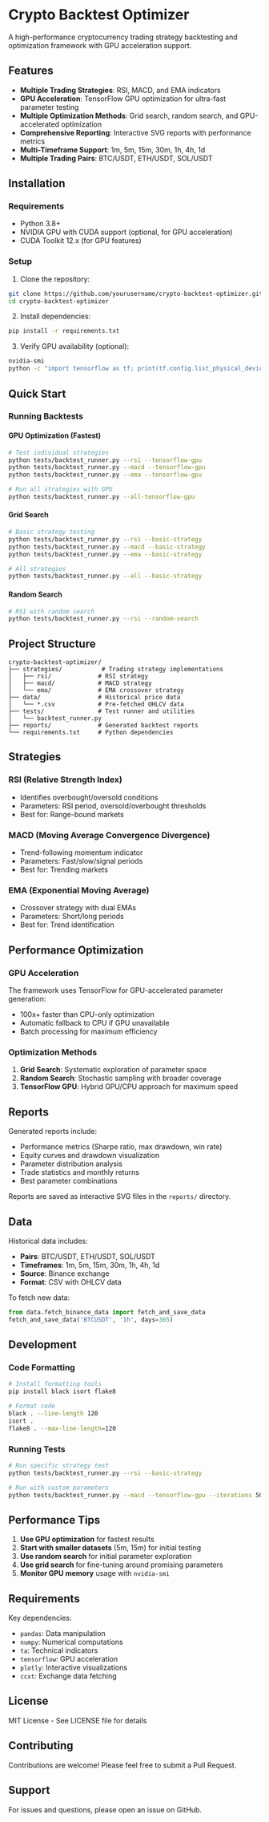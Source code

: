 # Crypto Backtest Optimizer

A high-performance cryptocurrency trading strategy backtesting and optimization framework with GPU acceleration support.

## Features

- **Multiple Trading Strategies**: RSI, MACD, and EMA indicators
- **GPU Acceleration**: TensorFlow GPU optimization for ultra-fast parameter testing
- **Multiple Optimization Methods**: Grid search, random search, and GPU-accelerated optimization
- **Comprehensive Reporting**: Interactive SVG reports with performance metrics
- **Multi-Timeframe Support**: 1m, 5m, 15m, 30m, 1h, 4h, 1d
- **Multiple Trading Pairs**: BTC/USDT, ETH/USDT, SOL/USDT

## Installation

### Requirements

- Python 3.8+
- NVIDIA GPU with CUDA support (optional, for GPU acceleration)
- CUDA Toolkit 12.x (for GPU features)

### Setup

1. Clone the repository:
```bash
git clone https://github.com/yourusername/crypto-backtest-optimizer.git
cd crypto-backtest-optimizer
```

2. Install dependencies:
```bash
pip install -r requirements.txt
```

3. Verify GPU availability (optional):
```bash
nvidia-smi
python -c "import tensorflow as tf; print(tf.config.list_physical_devices('GPU'))"
```

## Quick Start

### Running Backtests

#### GPU Optimization (Fastest)
```bash
# Test individual strategies
python tests/backtest_runner.py --rsi --tensorflow-gpu
python tests/backtest_runner.py --macd --tensorflow-gpu
python tests/backtest_runner.py --ema --tensorflow-gpu

# Run all strategies with GPU
python tests/backtest_runner.py --all-tensorflow-gpu
```

#### Grid Search
```bash
# Basic strategy testing
python tests/backtest_runner.py --rsi --basic-strategy
python tests/backtest_runner.py --macd --basic-strategy
python tests/backtest_runner.py --ema --basic-strategy

# All strategies
python tests/backtest_runner.py --all --basic-strategy
```

#### Random Search
```bash
# RSI with random search
python tests/backtest_runner.py --rsi --random-search
```

## Project Structure

```
crypto-backtest-optimizer/
├── strategies/           # Trading strategy implementations
│   ├── rsi/             # RSI strategy
│   ├── macd/            # MACD strategy
│   └── ema/             # EMA crossover strategy
├── data/                # Historical price data
│   └── *.csv            # Pre-fetched OHLCV data
├── tests/               # Test runner and utilities
│   └── backtest_runner.py
├── reports/             # Generated backtest reports
└── requirements.txt     # Python dependencies
```

## Strategies

### RSI (Relative Strength Index)
- Identifies overbought/oversold conditions
- Parameters: RSI period, oversold/overbought thresholds
- Best for: Range-bound markets

### MACD (Moving Average Convergence Divergence)
- Trend-following momentum indicator
- Parameters: Fast/slow/signal periods
- Best for: Trending markets

### EMA (Exponential Moving Average)
- Crossover strategy with dual EMAs
- Parameters: Short/long periods
- Best for: Trend identification

## Performance Optimization

### GPU Acceleration
The framework uses TensorFlow for GPU-accelerated parameter generation:
- 100x+ faster than CPU-only optimization
- Automatic fallback to CPU if GPU unavailable
- Batch processing for maximum efficiency

### Optimization Methods

1. **Grid Search**: Systematic exploration of parameter space
2. **Random Search**: Stochastic sampling with broader coverage
3. **TensorFlow GPU**: Hybrid GPU/CPU approach for maximum speed

## Reports

Generated reports include:
- Performance metrics (Sharpe ratio, max drawdown, win rate)
- Equity curves and drawdown visualization
- Parameter distribution analysis
- Trade statistics and monthly returns
- Best parameter combinations

Reports are saved as interactive SVG files in the `reports/` directory.

## Data

Historical data includes:
- **Pairs**: BTC/USDT, ETH/USDT, SOL/USDT
- **Timeframes**: 1m, 5m, 15m, 30m, 1h, 4h, 1d
- **Source**: Binance exchange
- **Format**: CSV with OHLCV data

To fetch new data:
```python
from data.fetch_binance_data import fetch_and_save_data
fetch_and_save_data('BTCUSDT', '1h', days=365)
```

## Development

### Code Formatting
```bash
# Install formatting tools
pip install black isort flake8

# Format code
black . --line-length 120
isort .
flake8 . --max-line-length=120
```

### Running Tests
```bash
# Run specific strategy test
python tests/backtest_runner.py --rsi --basic-strategy

# Run with custom parameters
python tests/backtest_runner.py --macd --tensorflow-gpu --iterations 5000
```

## Performance Tips

1. **Use GPU optimization** for fastest results
2. **Start with smaller datasets** (5m, 15m) for initial testing
3. **Use random search** for initial parameter exploration
4. **Use grid search** for fine-tuning around promising parameters
5. **Monitor GPU memory** usage with `nvidia-smi`

## Requirements

Key dependencies:
- `pandas`: Data manipulation
- `numpy`: Numerical computations
- `ta`: Technical indicators
- `tensorflow`: GPU acceleration
- `plotly`: Interactive visualizations
- `ccxt`: Exchange data fetching

## License

MIT License - See LICENSE file for details

## Contributing

Contributions are welcome! Please feel free to submit a Pull Request.

## Support

For issues and questions, please open an issue on GitHub.